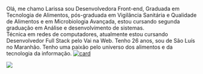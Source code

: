 Olá, me chamo Larissa sou Desenvolvedora Front-end, Graduada em Tecnologia de Alimentos, pós-graduada em Vigilância Sanitária e Qualidade de Alimentos e em Microbiologia Avançada, estou cursando segunda graduação em Análise e desenvolvimento de sistemas.
</br>
Técnica em redes de computadores, atualmente estou cursando Desenvolvedor Full Stack pelo Vai na Web.
Tenho 26 anos, sou de São Luís no Maranhão.
Tenho uma paixão pelo universo dos alimentos e da tecnologia da informação. 
[![card](https://github-readme-stats.vercel.app/api?username=LarissaPadilha-dev&theme=radical)](https://github.com/anuraghazra/github-readme-stats)
 <div >
 <a target="_blank" style="display: inline-block" href="https://www.linkedin.com/in/larissapm23"><img src="https://img.shields.io/badge/-LinkedIn-%230077B5?style=for-the-badge&logo=linkedin&logoColor=white" ></a>
</div>
